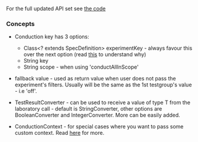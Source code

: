 For the full updated API set see [the code](https://github.com/wix/petri/blob/master/wix-petri-core/src/main/java/com/wixpress/petri/laboratory/Laboratory.java)

### Concepts
- Conduction key has 3 options:
  * Class<? extends SpecDefinition> experimentKey - always favour this over the next option (read [this](https://github.com/wix/petri/wiki/Experiment-Specs) to understand why)
  * String key
  * String scope - when using 'conductAllInScope'

- fallback value - used as return value when user does not pass the experiment's filters.
Usually will be the same as the 1st testgroup's value - i.e 'off'.

- TestResultConverter<T> - can be used to receive a value of type T from the laboratory call - default is StringConverter, other options are BooleanConverter and IntegerConverter. More can be easily added.

- ConductionContext - for special cases where you want to pass some custom context. Read [here](https://github.com/wix/petri/wiki/Custom-Filters) for more.